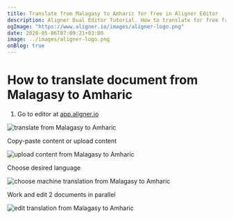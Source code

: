 ```yaml
---
title: Translate from Malagasy to Amharic for free in Aligner Editor
description: Aligner Dual Editor Tutorial. How to translate for free from Malagasy to Amharic. Aligner is multilingual document management platform. 
ogImage: "https://www.aligner.io/images/aligner-logo.png"
date: 2020-05-06T07:09:21+03:00
image: ../images/aligner-logo.png
onBlog: true
---
```


# How to translate document from Malagasy to Amharic

1. Go to editor at [app.aligner.io](https://app.aligner.io "Aligner App web page")

![translate from Malagasy to Amharic](../aligner-blank-editor.png "translate from Malagasy to Amharic")

Copy-paste content or upload content

![upload content from Malagasy to Amharic](../aligner-uploaded-document.png "upload content from Malagasy to Amharic")

Choose desired language

![choose machine translation from Malagasy to Amharic](../aligner-language-dropdown.png "choose machine translation from Malagasy to Amharic")

Work and edit 2 documents in parallel

![edit translation from Malagasy to Amharic](../aligner-double-sitded-editor.png "edit translation from Malagasy to Amharic")


